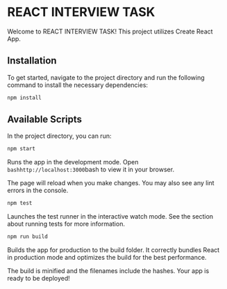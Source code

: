 # REACT INTERVIEW TASK

Welcome to REACT INTERVIEW TASK! This project utilizes Create React App.

## Installation

To get started, navigate to the project directory and run the following command to install the necessary dependencies:

```bash
npm install
```

## Available Scripts

In the project directory, you can run:

```bash
npm start
```

Runs the app in the development mode.
Open ```bashhttp://localhost:3000```bash to view it in your browser.

The page will reload when you make changes.
You may also see any lint errors in the console.

```bash
npm test
```

Launches the test runner in the interactive watch mode.
See the section about running tests for more information.

```bash
npm run build
```

Builds the app for production to the build folder.
It correctly bundles React in production mode and optimizes the build for the best performance.

The build is minified and the filenames include the hashes.
Your app is ready to be deployed!
